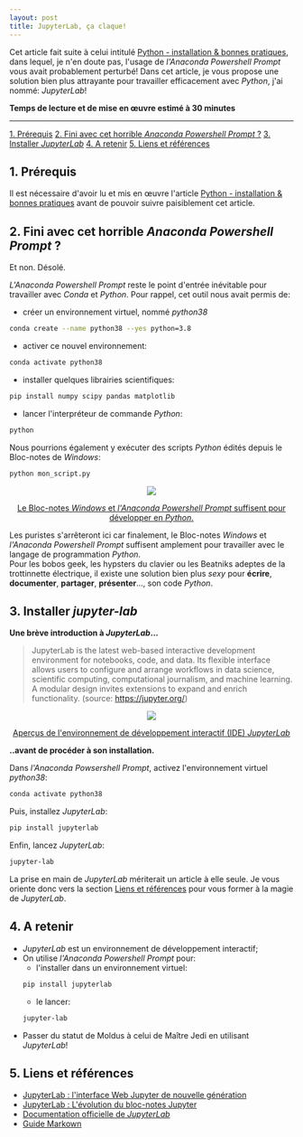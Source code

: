 ```yaml
---
layout: post
title: JupyterLab, ça claque!
---
```


Cet article fait suite à celui intitulé [Python - installation & bonnes pratiques](https://clementroussel.github.io/clementroussel/2022/10/26/Python-installations-et-bonnes-pratiques.html), dans lequel, je n'en doute pas, l'usage de *l'Anaconda Powershell Prompt* vous avait probablement perturbé! Dans cet article, je vous propose une solution bien plus attrayante pour travailler efficacement avec *Python*, j'ai nommé: *JupyterLab*!

**Temps de lecture et de mise en œuvre estimé à 30 minutes**

---

[1. Prérequis](#1-prerequis)
[2. Fini avec cet horrible *Anaconda Powershell Prompt* ?](#2-fini-avec-cet-horrible-anaconda-powershell-prompt-?)
[3. Installer *JupyterLab*](#3-installer-jupyter-lab)
[4. A retenir](#4-a-retenir)
[5. Liens et références](#5-liens-et-references)

## 1. Prérequis

Il est nécessaire d'avoir lu et mis en œuvre l'article [Python - installation & bonnes pratiques](https://clementroussel.github.io/clementroussel/2022/10/26/Python-installations-et-bonnes-pratiques.html) avant de pouvoir suivre paisiblement cet article.

## 2. Fini avec cet horrible *Anaconda Powershell Prompt* ?

Et non. Désolé.  

*L'Anaconda Powershell Prompt* reste le point d'entrée inévitable pour travailler avec *Conda* et *Python*. Pour rappel, cet outil nous avait permis de:

- créer un environnement virtuel, nommé *python38*
```bash
conda create --name python38 --yes python=3.8
```

- activer ce nouvel environnement:
```bash
conda activate python38
```

- installer quelques librairies scientifiques:
```bash
pip install numpy scipy pandas matplotlib
```

- lancer l'interpréteur de commande *Python*:
```bash
python
```

Nous pourrions également y exécuter des scripts *Python* édités depuis le Bloc-notes de *Windows*:
```bash
python mon_script.py
```

<div align="center">
    <img src="{{site.baseurl}}/assets/images/bonjour_le_monde.png">
    <p><u>Le Bloc-notes <i>Windows</i> et <i>l'Anaconda Powershell Prompt</i> suffisent pour développer en <i>Python</i>.</u></p>
</div>

Les puristes s'arrêteront ici car finalement, le Bloc-notes *Windows* et *l'Anaconda Powershell Prompt* suffisent amplement pour travailler avec le langage de programmation *Python*.  
Pour les bobos geek, les hypsters du clavier ou les Beatniks adeptes de la trottinnette électrique, il existe une solution bien plus *sexy* pour **écrire**, **documenter**, **partager**, **présenter**..., son code *Python*.

## 3. Installer *jupyter-lab*

**Une brève introduction à *JupyterLab*...**

> JupyterLab is the latest web-based interactive development environment for notebooks, code, and data. Its flexible interface allows users to configure and arrange workflows in data science, scientific computing, computational journalism, and machine learning. A modular design invites extensions to expand and enrich functionality. (source: https://jupyter.org/)

<div align="center">
    <img src="{{site.baseurl}}/assets/images/jupyterlab_screenshots.png">
    <p><u>Aperçus de l'environnement de développement interactif (IDE) <i>JupyterLab</i></u></p>
</div>

**..avant de procéder à son installation.**

Dans *l'Anaconda Powsershell Prompt*, activez l'environnement virtuel *python38*:

```bash
conda activate python38
```

Puis, installez *JupyterLab*:

```bash
pip install jupyterlab
```

Enfin, lancez *JupyterLab*:

```bash
jupyter-lab
```

La prise en main de *JupyterLab* mériterait un article à elle seule. Je vous oriente donc vers la section [Liens et références](#liens-et-références) pour vous former à la magie de *JupyterLab*.

## 4. A retenir

- *JupyterLab* est un environnement de développement interactif;
- On utilise *l'Anaconda Powershell Prompt* pour:
    - l'installer dans un environnement virtuel:
    ```bash
    pip install jupyterlab
    ```
    - le lancer:
    ```bash
    jupyter-lab
    ```
- Passer du statut de Moldus à celui de Maître Jedi en utilisant *JupyterLab*! 

## 5. Liens et références

- [JupyterLab : l'interface Web Jupyter de nouvelle génération](https://youtu.be/ctOM-Gza04Y)  
- [JupyterLab : L'évolution du bloc-notes Jupyter](https://youtu.be/NSiPeoDpwuI)  
- [Documentation officielle de *JupyterLab*](https://jupyterlab.readthedocs.io/en/stable/index.html)  
- [Guide Markown](https://www.markdownguide.org/)